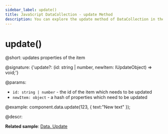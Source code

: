```yaml
---
sidebar_label: update()
title: JavaScript DataCollection - update Method 
description: You can explore the update method of DataCollection in the documentation of the DHTMLX JavaScript UI library. Browse developer guides and API reference, try out code examples and live demos, and download a free 30-day evaluation version of DHTMLX Suite 7.
---
```


# update()

@short: updates properties of the item

@signature: {'update?: (id: string | number, newItem: IUpdateObject) => void;'}

@params:
- `id: string | number` - the id of the item which needs to be updated
- `newItem: object` - a hash of properties which need to be updated

@example:
component.data.update(123, { text:"New text" });

@descr:

**Related sample**: [Data. Update](https://snippet.dhtmlx.com/4g90gi6b)

[comment]: # (@related:window/customization.md#controls-and-operations)
